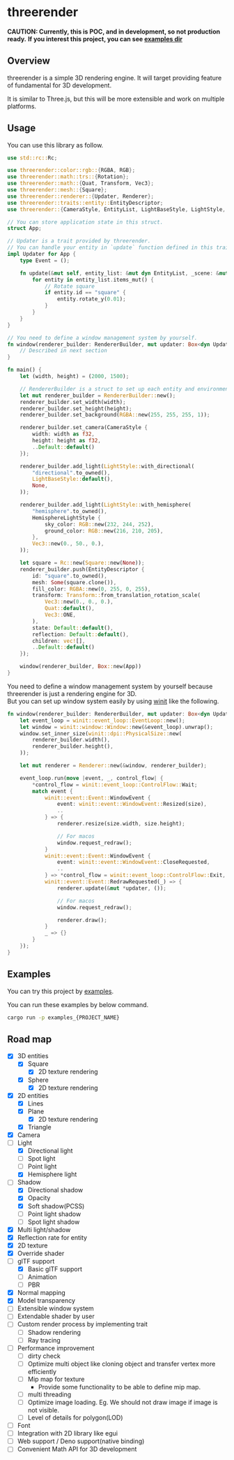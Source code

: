 # threerender

**CAUTION: Currently, this is POC, and in development, so not production ready.**
**If you interest this project, you can see [examples dir](/examples)**

## Overview

threerender is a simple 3D rendering engine.
It will target providing feature of fundamental for 3D development.

It is similar to Three.js, but this will be more extensible and work on multiple platforms. 

## Usage

You can use this library as follow.

```rust
use std::rc::Rc;

use threerender::color::rgb::{RGBA, RGB};
use threerender::math::trs::{Rotation};
use threerender::math::{Quat, Transform, Vec3};
use threerender::mesh::{Square};
use threerender::renderer::{Updater, Renderer};
use threerender::traits::entity::EntityDescriptor;
use threerender::{CameraStyle, EntityList, LightBaseStyle, LightStyle, RendererBuilder, Scene, HemisphereLightStyle};

// You can store application state in this struct.
struct App;

// Updater is a trait provided by threerender.
// You can handle your entity in `update` function defined in this trait.
impl Updater for App {
    type Event = ();

    fn update(&mut self, entity_list: &mut dyn EntityList, _scene: &mut Scene, _event: Self::Event) {
        for entity in entity_list.items_mut() {
            // Rotate square
            if entity.id == "square" {
                entity.rotate_y(0.01);
            }
        }
    }
}

// You need to define a window management system by yourself.
fn window(renderer_builder: RendererBuilder, mut updater: Box<dyn Updater<Event = ()>>) {
    // Described in next section
}

fn main() {
    let (width, height) = (2000, 1500);

    // RendererBuilder is a struct to set up each entity and environment.
    let mut renderer_builder = RendererBuilder::new();
    renderer_builder.set_width(width);
    renderer_builder.set_height(height);
    renderer_builder.set_background(RGBA::new(255, 255, 255, 1));

    renderer_builder.set_camera(CameraStyle {
        width: width as f32,
        height: height as f32,
        ..Default::default()
    });

    renderer_builder.add_light(LightStyle::with_directional(
        "directional".to_owned(),
        LightBaseStyle::default(),
        None,
    ));

    renderer_builder.add_light(LightStyle::with_hemisphere(
        "hemisphere".to_owned(),
        HemisphereLightStyle {
            sky_color: RGB::new(232, 244, 252),
            ground_color: RGB::new(216, 210, 205),
        },
        Vec3::new(0., 50., 0.),
    ));

    let square = Rc::new(Square::new(None));
    renderer_builder.push(EntityDescriptor {
        id: "square".to_owned(),
        mesh: Some(square.clone()),
        fill_color: RGBA::new(0, 255, 0, 255),
        transform: Transform::from_translation_rotation_scale(
            Vec3::new(0., 0., 0.),
            Quat::default(),
            Vec3::ONE,
        ),
        state: Default::default(),
        reflection: Default::default(),
        children: vec![],
        ..Default::default()
    });

    window(renderer_builder, Box::new(App))
}

```

You need to define a window management system by yourself because threerender is just a rendering engine for 3D.  
But you can set up window system easily by using [winit](https://github.com/rust-windowing/winit) like the following.

```rust
fn window(renderer_builder: RendererBuilder, mut updater: Box<dyn Updater<Event = ()>>) {
    let event_loop = winit::event_loop::EventLoop::new();
    let window = winit::window::Window::new(&event_loop).unwrap();
    window.set_inner_size(winit::dpi::PhysicalSize::new(
        renderer_builder.width(),
        renderer_builder.height(),
    ));

    let mut renderer = Renderer::new(&window, renderer_builder);

    event_loop.run(move |event, _, control_flow| {
        *control_flow = winit::event_loop::ControlFlow::Wait;
        match event {
            winit::event::Event::WindowEvent {
                event: winit::event::WindowEvent::Resized(size),
                ..
            } => {
                renderer.resize(size.width, size.height);

                // For macos
                window.request_redraw();
            }
            winit::event::Event::WindowEvent {
                event: winit::event::WindowEvent::CloseRequested,
                ..
            } => *control_flow = winit::event_loop::ControlFlow::Exit,
            winit::event::Event::RedrawRequested(_) => {
                renderer.update(&mut *updater, ());

                // For macos
                window.request_redraw();

                renderer.draw();
            }
            _ => {}
        }
    });
}
```

## Examples

You can try this project by [examples](/examples).

You can run these examples by below command.

```sh
cargo run -p examples_{PROJECT_NAME}
```

## Road map

- [x] 3D entities
  - [x] Square
    - [x] 2D texture rendering
  - [x] Sphere
    - [x] 2D texture rendering
- [x] 2D entities
  - [x] Lines
  - [x] Plane
    - [x] 2D texture rendering
  - [x] Triangle
- [x] Camera
- [ ] Light
  - [x] Directional light
  - [ ] Spot light
  - [ ] Point light
  - [x] Hemisphere light
- [ ] Shadow
  - [x] Directional shadow
  - [x] Opacity
  - [x] Soft shadow(PCSS)
  - [ ] Point light shadow
  - [ ] Spot light shadow
- [x] Multi light/shadow
- [x] Reflection rate for entity
- [x] 2D texture
- [x] Override shader
- [ ] glTF support
  - [x] Basic glTF support
  - [ ] Animation
  - [ ] PBR
- [x] Normal mapping
- [x] Model transparency
- [ ] Extensible window system
- [ ] Extendable shader by user
- [ ] Custom render process by implementing trait
  - [ ] Shadow rendering
  - [ ] Ray tracing
- [ ] Performance improvement
    - [ ] dirty check
    - [ ] Optimize multi object like cloning object and transfer vertex more efficiently
    - [ ] Mip map for texture
      - Provide some functionality to be able to define mip map.
    - [ ] multi threading
    - [ ] Optimize image loading. Eg. We should not draw image if image is not visible.
    - [ ] Level of details for polygon(LOD)
- [ ] Font
- [ ] Integration with 2D library like egui
- [ ] Web support / Deno support(native binding)
- [ ] Convenient Math API for 3D development
